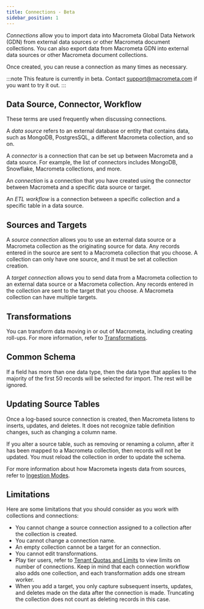 ```yaml
---
title: Connections - Beta
sidebar_position: 1
---
```


_Connections_ allow you to import data into Macrometa Global Data Network (GDN) from external data sources or other Macrometa document collections. You can also export data from Macrometa GDN into external data sources or other Macrometa document collections.

Once created, you can reuse a connection as many times as necessary.

:::note
This feature is currently in beta. Contact support@macrometa.com if you want to try it out.
:::

## Data Source, Connector, Workflow

These terms are used frequently when discussing connections.

A _data source_ refers to an external database or entity that contains data, such as MongoDB, PostgresSQL, a different Macrometa collection, and so on.

A _connector_ is a connection that can be set up between Macrometa and a data source. For example, the list of connectors includes MongoDB, Snowflake, Macrometa collections, and more.

An _connection_ is a connection that you have created using the connector between Macrometa and a specific data source or target.

An _ETL workflow_ is a connection between a specific collection and a specific table in a data source.

## Sources and Targets

A _source connection_ allows you to use an external data source or a Macrometa collection as the originating source for data. Any records entered in the source are sent to a Macrometa collection that you choose. A collection can only have one source, and it must be set at collection creation.

A _target connection_ allows you to send data from a Macrometa collection to an external data source or a Macrometa collection. Any records entered in the collection are sent to the target that you choose. A Macrometa collection can have multiple targets.

## Transformations

You can transform data moving in or out of Macrometa, including creating roll-ups. For more information, refer to [Transformations](./transformations).

## Common Schema

If a field has more than one data type, then the data type that applies to the majority of the first 50 records will be selected for import. The rest will be ignored.

## Updating Source Tables

Once a log-based source connection is created, then Macrometa listens to inserts, updates, and deletes. It does not recognize table definition changes, such as changing a column name.

If you alter a source table, such as removing or renaming a column, after it has been mapped to a Macrometa collection, then records will not be updated. You must reload the collection in order to update the schema.

For more information about how Macrometa ingests data from sources, refer to [Ingestion Modes](ingestion-modes.md).

## Limitations

Here are some limitations that you should consider as you work with collections and connections:

- You cannot change a source connection assigned to a collection after the collection is created.
- You cannot change a connection name.
- An empty collection cannot be a target for an connection.
- You cannot edit transformations.
- Play tier users, refer to [Tenant Quotas and Limits](../references/quotas) to view limits on number of connections. Keep in mind that each connection workflow also adds one collection, and each transformation adds one stream worker.
- When you add a target, you only capture subsequent inserts, updates, and deletes made on the data after the connection is made. Truncating the collection does not count as deleting records in this case.
